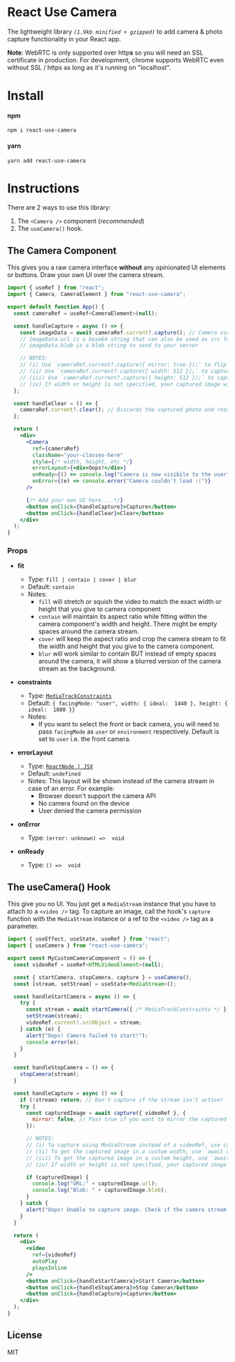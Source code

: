 # React Use Camera

The lightweight library _`(1.9kb minified + gzipped)`_ to add camera & photo capture functionality in your React app.

**Note**: WebRTC is only supported over http**s** so you will need an SSL certificate in production. For development, chrome supports WebRTC even without SSL / https as long as it's running on "localhost".

# Install

#### npm

    npm i react-use-camera

#### yarn

    yarn add react-use-camera

# Instructions

There are 2 ways to use this library:

1. The `<Camera />` component (_recommended_)
2. The `useCamera()` hook.

## The Camera Component

This gives you a raw camera interface **without** any opinionated UI elements or buttons. Draw your own UI over the camera stream.

```jsx
import { useRef } from "react";
import { Camera, CameraElement } from "react-use-camera";

export default function App() {
  const cameraRef = useRef<CameraElement>(null);

  const handleCapture = async () => {
    const imageData = await cameraRef.current?.capture(); // Camera view will pause after capture
    // imageData.url is a base64 string that can also be used as src for an <img/> tag
    // imageData.blob is a blob string to send to your server

    // NOTES:
    // (i) Use `cameraRef.current?.capture({ mirror: true });` to flip the captured image (will be enabled by default on front camera)
    // (ii) Use `cameraRef.current?.capture({ width: 512 });` to capture image in 512px width (height will be auto calculated)
    // (iii) Use `cameraRef.current?.capture({ height: 512 });` to capture image in 512px height (width will be auto calculated)
    // (iv) If width or height is not specified, your captured image will be of the same size as the camera resolution
  };

  const handleClear = () => {
    cameraRef.current?.clear(); // Discards the captured photo and resumes the camera view
  };

  return (
    <div>
      <Camera
        ref={cameraRef}
        className="your-classes-here"
        style={/* width, height, etc */}
        errorLayout={<div>Oops!</div>}
        onReady={() => console.log("Camera is now visibile to the user")}
        onError={(e) => console.error("Camera couldn't load :(")}
      />

      {/* Add your own UI here... */}
      <button onClick={handleCapture}>Capture</button>
      <button onClick={handleClear}>Clear</button>
    </div>
  );
}
```

### Props

- **fit**

  - Type: `fill | contain | cover | blur`
  - Default: `contain`
  - Notes:
    - `fill` will stretch or squish the video to match the exact width or height that you give to camera component
    - `contain` will maintain its aspect ratio while fitting within the camera component's width and height. There might be empty spaces around the camera stream.
    - `cover` will keep the aspect ratio and crop the camera stream to fit the width and height that you give to the camera component.
    - `blur` will work similar to contain BUT instead of empty spaces around the camera, it will show a blurred version of the camera stream as the background.

- **constraints**

  - Type: [`MediaTrackConstraints`](https://developer.mozilla.org/en-US/docs/Web/API/MediaTrackConstraints)
  - Default: `{ facingMode: "user", width: { ideal:  1440 }, height: { ideal:  1080 }}`
  - Notes:
    - If you want to select the front or back camera, you will need to pass `facingMode` as `user` or `environment` respectively. Default is set to `user` i.e. the front camera.

- **errorLayout**

  - Type: [`ReactNode | JSX`](https://reactnative.dev/docs/react-node)
  - Default: `undefined`
  - Notes: This layout will be shown instead of the camera stream in case of an error. For example:
    - Browser doesn't support the camera API
    - No camera found on the device
    - User denied the camera permission

- **onError**

  - Type: `(error: unknown) =>  void`

- **onReady**

  - Type: `() =>  void`

## The useCamera() Hook

This give you no UI. You just get a `MediaStream` instance that you have to attach to a `<video />` tag. To capture an image, call the hook's `capture` function with the `MediaStream` instance or a ref to the `<video />` tag as a parameter.

```jsx
import { useEffect, useState, useRef } from "react";
import { useCamera } from "react-use-camera";

export const MyCustomCameraComponent = () => {
  const videoRef = useRef<HTMLVideoElement>(null);

  const { startCamera, stopCamera, capture } = useCamera();
  const [stream, setStream] = useState<MediaStream>();

  const handleStartCamera = async () => {
    try {
      const stream = await startCamera({ /* MediaTrackConstraints */ })
      setStream(stream);
      videoRef.current!.srcObject = stream;
    } catch (e) {
      alert("Oops! Camera failed to start!");
      console.error(e);
    }
  }

  const handleStopCamera = () => {
    stopCamera(stream);
  }

  const handleCapture = async () => {
    if (!stream) return; // Don't capture if the stream isn't active!
    try {
      const capturedImage = await capture({ videoRef }, {
        mirror: false, // Pass true if you want to mirror the captured image (recommended for front camera)
      });

      // NOTES:
      // (i) To capture using MediaStream instead of a videoRef, use can use `await capture({ stream })`
      // (ii) To get the captured image in a custom width, use `await capture({...}, { width: YOUR_REQUIRED_WIDTH })` (height will be auto calculated)
      // (iii) To get the captured image in a custom height, use `await capture({...}, { height: YOUR_REQUIRED_HEIGHT })` (width will be auto calculated)
      // (iv) If width or height is not specified, your captured image will be of the same size as the camera resolution

      if (capturedImage) {
        console.log("URL:" + capturedImage.url);
        console.log("Blob: " + capturedImage.blob);
      }
    } catch {
      alert("Oops! Unable to capture image. Check if the camera stream is active.");
    }
  }

  return (
    <div>
      <video
        ref={videoRef}
        autoPlay
        playsInline
      />
      <button onClick={handleStartCamera}>Start Camera</button>
      <button onClick={handleStopCamera}>Stop Camera</button>
      <button onClick={handleCapture}>Capture</button>
    </div>
  );
}
```

## License

MIT
